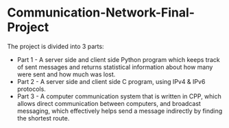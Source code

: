# Communication-Network-Final-Project
The project is divided into 3 parts:<br>
* Part 1 - A server side and client side Python program which keeps track of sent messages and returns statistical information about how many were sent and how much was lost.<br>
* Part 2 - A server side and client side C program, using IPv4 & IPv6 protocols.<br>
* Part 3 - A computer communication system that is written in CPP, which allows direct communication between computers, and broadcast messaging, which effectively helps send a message indirectly by finding the shortest route. 
